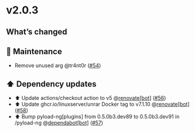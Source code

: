 # v2.0.3

## What’s changed

## 🧰 Maintenance

- Remove unused arg @tr4nt0r ([#54](https://github.com/tr4nt0r/pyload-ng/pull/54))

## ⬆️ Dependency updates

- ⬆️ Update actions/checkout action to v5 @[renovate[bot]](https://github.com/apps/renovate) ([#56](https://github.com/tr4nt0r/pyload-ng/pull/56))
- ⬆️ Update ghcr.io/linuxserver/unrar Docker tag to v7.1.10 @[renovate[bot]](https://github.com/apps/renovate) ([#58](https://github.com/tr4nt0r/pyload-ng/pull/58))
- ⬆️ Bump pyload-ng[plugins] from 0.5.0b3.dev89 to 0.5.0b3.dev91 in /pyload-ng @[dependabot[bot]](https://github.com/apps/dependabot) ([#57](https://github.com/tr4nt0r/pyload-ng/pull/57))
